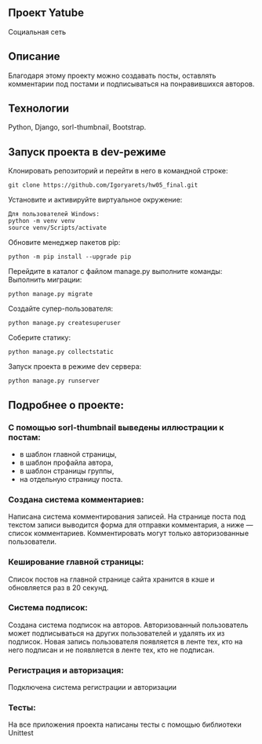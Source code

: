 ## Проект Yatube

Социальная сеть

## Описание

Благодаря этому проекту можно создавать посты, оставлять комментарии под постами и подписываться на понравившихся авторов.

## Технологии

Python, Django, sorl-thumbnail, Bootstrap.

## Запуск проекта в dev-режиме

Клонировать репозиторий и перейти в него в командной строке:

```
git clone https://github.com/Igoryarets/hw05_final.git
```

Установите и активируйте виртуальное окружение:

```
Для пользователей Windows:
python -m venv venv
source venv/Scripts/activate
```

Обновите менеджер пакетов pip:

```
python -m pip install --upgrade pip
```

Перейдите в каталог с файлом manage.py выполните команды: Выполнить миграции:

```
python manage.py migrate
```

Создайте супер-пользователя:

```
python manage.py createsuperuser
```

Соберите статику:

```
python manage.py collectstatic
```

Запуск проекта в режиме dev сервера:

```
python manage.py runserver
```

## Подробнее о проекте:

### С помощью sorl-thumbnail выведены иллюстрации к постам:
- в шаблон главной страницы,
- в шаблон профайла автора,
- в шаблон страницы группы,
- на отдельную страницу поста.

### Создана система комментариев:
  Написана система комментирования записей. На странице поста под текстом записи выводится форма для отправки комментария, 
  а ниже — список комментариев. Комментировать могут только авторизованные пользователи. 

### Кеширование главной страницы:
  Список постов на главной странице сайта хранится в кэше и обновляется раз в 20 секунд.

### Система подписок:

  Создана система подписок на авторов. Авторизованный пользователь может подписываться на других 
  пользователей и удалять их из подписок. Новая запись пользователя появляется в ленте тех, кто 
  на него подписан и не появляется в ленте тех, кто не подписан.

### Регистрация и авторизация:

  Подключена система регистрации и авторизации

### Тесты:
  
  На все приложения проекта написаны тесты с помощью библиотеки Unittest
